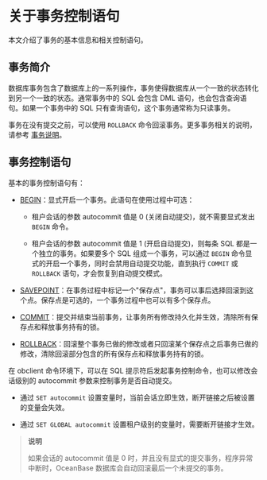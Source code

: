 # 关于事务控制语句

本文介绍了事务的基本信息和相关控制语句。

## 事务简介

数据库事务包含了数据库上的一系列操作，事务使得数据库从一个一致的状态转化到另一个一致的状态。通常事务中的 SQL 会包含 DML 语句，也会包含查询语句。如果一个事务中的 SQL 只有查询语句，这个事务通常称为只读事务。

事务在没有提交之前，可以使用 `ROLLBACK` 命令回滚事务。更多事务相关的说明，请参考 [事务说明](https://www.oceanbase.com/docs/oceanbase-database/oceanbase-database/V3.2.2/transaction-introduction)。

## 事务控制语句

基本的事务控制语句有：

* [BEGIN](/zh-CN/7.development-guide-refactoring-1/2.development-guide/2.mysql-based-application-development/5.about-dml-statements-and-transactions/2.transaction-3/2.start-a-transaction.md)：显式开启一个事务。此语句在使用过程中可选：

  * 租户会话的参数 autocommit 值是 0 (关闭自动提交)，就不需要显式发出 `BEGIN` 命令。

  * 租户会话的参数 autocommit 值是 1 (开启自动提交)，则每条 SQL 都是一个独立的事务。如果要多个 SQL 组成一个事务，可以通过 `BEGIN` 命令显式的开启一个事务，同时会禁用自动提交功能，直到执行 `COMMIT` 或 `ROLLBACK` 语句，才会恢复到自动提交模式。

* [SAVEPOINT](/zh-CN/7.development-guide-refactoring-1/2.development-guide/2.mysql-based-application-development/5.about-dml-statements-and-transactions/2.transaction-3/3.transaction-savepoints.md)：在事务过程中标记一个"保存点"，事务可以事后选择回滚到这个点。保存点是可选的，一个事务过程中也可以有多个保存点。

* [COMMIT](/zh-CN/7.development-guide-refactoring-1/2.development-guide/2.mysql-based-application-development/5.about-dml-statements-and-transactions/2.transaction-3/4.submit-transaction-2.md)：提交并结束当前事务，让事务所有修改持久化并生效，清除所有保存点和释放事务持有的锁。

* [ROLLBACK](/zh-CN/7.development-guide-refactoring-1/2.development-guide/2.mysql-based-application-development/5.about-dml-statements-and-transactions/2.transaction-3/5.roll-back-transactions-2.md)：回滚整个事务已做的修改或者只回滚某个保存点之后事务已做的修改，清除回滚部分包含的所有保存点和释放事务持有的锁。

在 obclient 命令环境下，可以在 SQL 提示符后发起事务控制命令，也可以修改会话级别的 autocommit 参数来控制事务是否自动提交。

* 通过 `SET autocommit` 设置变量时，当前会话立即生效，断开链接之后被设置的变量会失效。

* 通过 `SET GLOBAL autocommit` 设置租户级别的变量时，需要断开链接才生效。

>**说明**
>
>如果会话的 autocommit 值是 0 时，并且没有显式的提交事务，程序异常中断时，OceanBase 数据库会自动回滚最后一个未提交的事务。

